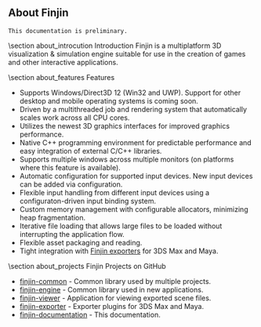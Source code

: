 ## About Finjin

```
This documentation is preliminary.
```

\section about_introcution Introduction
Finjin is a multiplatform 3D visualization & simulation engine suitable for use in the creation of games and other interactive applications.

\section about_features Features
* Supports Windows/Direct3D 12 (Win32 and UWP). Support for other desktop and mobile operating systems is coming soon.
* Driven by a multithreaded job and rendering system that automatically scales work across all CPU cores.
* Utilizes the newest 3D graphics interfaces for improved graphics performance.
* Native C++ programming environment for predictable performance and easy integration of external C/C++ libraries.
* Supports multiple windows across multiple monitors (on platforms where this feature is available).
* Automatic configuration for supported input devices. New input devices can be added via configuration.
* Flexible input handling from different input devices using a configuraton-driven input binding system.
* Custom memory management with configurable allocators, minimizing heap fragmentation.
* Iterative file loading that allows large files to be loaded without interrupting the application flow.
* Flexible asset packaging and reading.
* Tight integration with <a href="md_exporter.html">Finjin exporters</a> for 3DS Max and Maya.

\section about_projects Finjin Projects on GitHub
* [finjin-common](https://github.com/finjin/finjin-common) - Common library used by multiple projects.
* [finjin-engine](https://github.com/finjin/finjin-engine) - Common library used in new applications.
* [finjin-viewer](https://github.com/finjin/finjin-viewer) - Application for viewing exported scene files.
* [finjin-exporter](https://github.com/finjin/finjin-exporter) - Exporter plugins for 3DS Max and Maya.
* [finjin-documentation](https://github.com/finjin/finjin-documentation) - This documentation.
